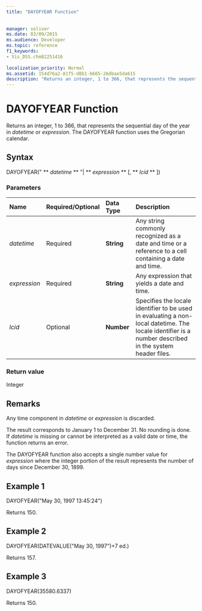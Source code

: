 ```yaml
---
title: "DAYOFYEAR Function"
 
 
manager: soliver
ms.date: 03/09/2015
ms.audience: Developer
ms.topic: reference
f1_keywords:
- Vis_DSS.chm82251416
 
localization_priority: Normal
ms.assetid: 154d76a2-81f5-d8b1-b665-26dbae5da615
description: "Returns an integer, 1 to 366, that represents the sequential day of the year in datetime or expression. The DAYOFYEAR function uses the Gregorian calendar."
---
```


# DAYOFYEAR Function

Returns an integer, 1 to 366, that represents the sequential day of the year in  _datetime_ or  _expression_. The DAYOFYEAR function uses the Gregorian calendar.
  
## Syntax

DAYOFYEAR(" ** *datetime* ** "| ** *expression* ** [, ** *lcid* ** ]) 
  
### Parameters

|**Name**|**Required/Optional**|**Data Type**|**Description**|
|:-----|:-----|:-----|:-----|
| _datetime_ <br/> |Required  <br/> |**String** <br/> |Any string commonly recognized as a date and time or a reference to a cell containing a date and time.  <br/> |
| _expression_ <br/> |Required  <br/> |**String** <br/> |Any expression that yields a date and time.  <br/> |
| _lcid_ <br/> |Optional  <br/> |**Number** <br/> |Specifies the locale identifier to be used in evaluating a non-local datetime. The locale identifier is a number described in the system header files.  <br/> |
   
### Return value

Integer
  
## Remarks

Any time component in  _datetime_ or  _expression_ is discarded. 
  
The result corresponds to January 1 to December 31. No rounding is done. If  _datetime_ is missing or cannot be interpreted as a valid date or time, the function returns an error. 
  
The DAYOFYEAR function also accepts a single number value for  _expression_ where the integer portion of the result represents the number of days since December 30, 1899. 
  
## Example 1

DAYOFYEAR("May 30, 1997 13:45:24")
  
Returns 150.
  
## Example 2

DAYOFYEAR(DATEVALUE("May 30, 1997")+7 ed.)
  
Returns 157.
  
## Example 3

DAYOFYEAR(35580.6337)
  
Returns 150.
  

